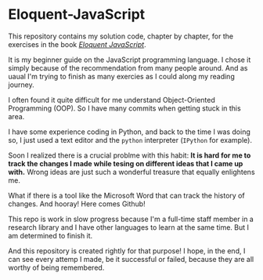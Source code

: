 # Eloquent-JavaScript
This repository contains my solution code, chapter by chapter, for the exercises in the book *[Eloquent JavaScript](https://eloquentjavascript.net/)*.

It is my beginner guide on the JavaScript programming language. 
I chose it simply because of the recommendation from many people around. And as uaual I'm trying to finish as many exercies as I could
along my reading journey.

I often found it quite difficult for me understand Object-Oriented Programming
(OOP). So I have many commits when getting stuck in this area. 

I have some experience coding in Python, and back to the time I was doing so, I just used a text editor and the `python` interpreter (`IPython` for example).

Soon I realized there is a crucial problme with this habit: **It is hard for me to track the changes I made while tesing on different ideas that I came up with.** Wrong ideas are just such a wonderful treasure that equally enlightens me.

What if there is a tool like the Microsoft Word that can track the history of changes. And hooray! Here comes Github!

This repo is work in slow progress because I'm a full-time staff member in a
research library and I have other languages to learn at the same time. But I am
determined to finish it.  

And this repository is created rightly for that purpose! I hope, in the end, I can see every attemp I made, be it successful or failed, because they are all worthy of being remembered. 
